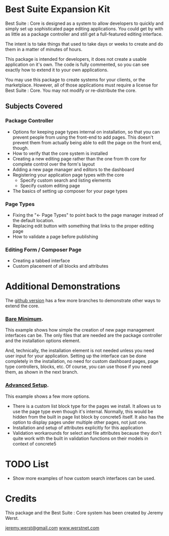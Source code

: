 Best Suite Expansion Kit
========================

Best Suite : Core is designed as a system to allow developers to quickly and simply
set up sophisticated page editing applications. You could get by with as little as
a package controller and still get a full-featured editing interface. 

The intent is to take things that used to take days or weeks to create and do them
in a matter of minutes of hours.

This package is intended for developers, it does not create a usable application
on it's own. The code is fully commented, so you can see exactly how to extend
it to your own applications. 

You may use this package to create systems for your clients, or the marketplace.
However, all of those applications must require a license for Best Suite : Core.
You may not modify or re-distribute the core.

Subjects Covered 
----------------
### Package Controller

* Options for keeping page types internal on installation, so that you can prevent
	people from using the front-end to add pages. This doesn't prevent them from 
	actually being able to edit the page on the front end, though.
* How to verify that the core system is installed
* Creating a new editing page rather than the one from th core for complete control over
	the form's layout
* Adding a new page manager and editors to the dashboard
* Registering your application page types with the core
	* Specify custom search and listing elements
	* Specify custom editing page
* The basics of setting up composer for your page types

### Page Types

* Fixing the "<- Page Types" to point back to the page manager instead of the default
	location. 
* Replacing edit button with something that links to the proper editing page
* How to validate a page before publishing

### Editing Form / Composer Page

* Creating a tabbed interface
* Custom placement of all blocks and attributes

Additional Demonstrations
=========================

The [github version](https://github.com/herent/Best-Suite---Expansion-Kit) has a few
more branches to demonstrate other ways to extend the core.

### [Bare Minimum](https://github.com/herent/Best-Suite---Expansion-Kit/tree/bare_minimum).

This example shows how simple the creation of new page management interfaces can be.
The only files that are needed are the package controller and the installation options 
element.

And, technically, the installation element is not needed unless you need user input
for your application. Setting up the interface can be done completely in the installation,
no need for custom dashboard pages, page type controllers, blocks, etc. Of course, 
you can use those if you need them, as shown in the next branch.

### [Advanced Setup](https://github.com/herent/Best-Suite---Expansion-Kit/tree/advanced_setup).

This example shows a few more options. 

* There is a custom list block type for the pages we install. It allows us to use
	the page type even though it's internal. Normally, this would be hidden from
	the built in page list block by concrete5 itself. It also has the option to 
	display pages under multiple other pages, not just one.
* Installation and setup of attributes explicitly for this application
* Validation workarounds for select and file attributes because they don't quite 
	work with the built in validation functions on their models in context of
	concrete5

TODO List
=========

* Show more examples of how custom search interfaces can be used. 


Credits
=======
This package and the Best Suite : Core system has been created by Jeremy Werst.

jeremy.werst@gmail.com
www.werstnet.com
